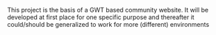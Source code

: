 This project is the basis of a GWT based community website.
It will be developed at first place for one specific purpose and thereafter it could/should be generalized to work for more (different) environments
